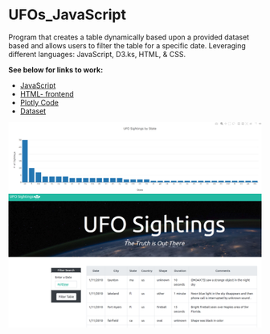 # UFOs_JavaScript
Program that creates a table dynamically based upon a provided dataset based and allows users to filter the table for a specific date. Leveraging different languages: JavaScript, D3.ks, HTML, & CSS. 

**See below for links to work:**
* [JavaScript](static/js/app.js)
* [HTML- frontend](index.html)
* [Plotly Code](static/js/plot.js)
* [Dataset](static/js/data.js)

![plotly.PNG](static/images/plotly.PNG)
![frontend.PNG](static/images/frontend.PNG)
